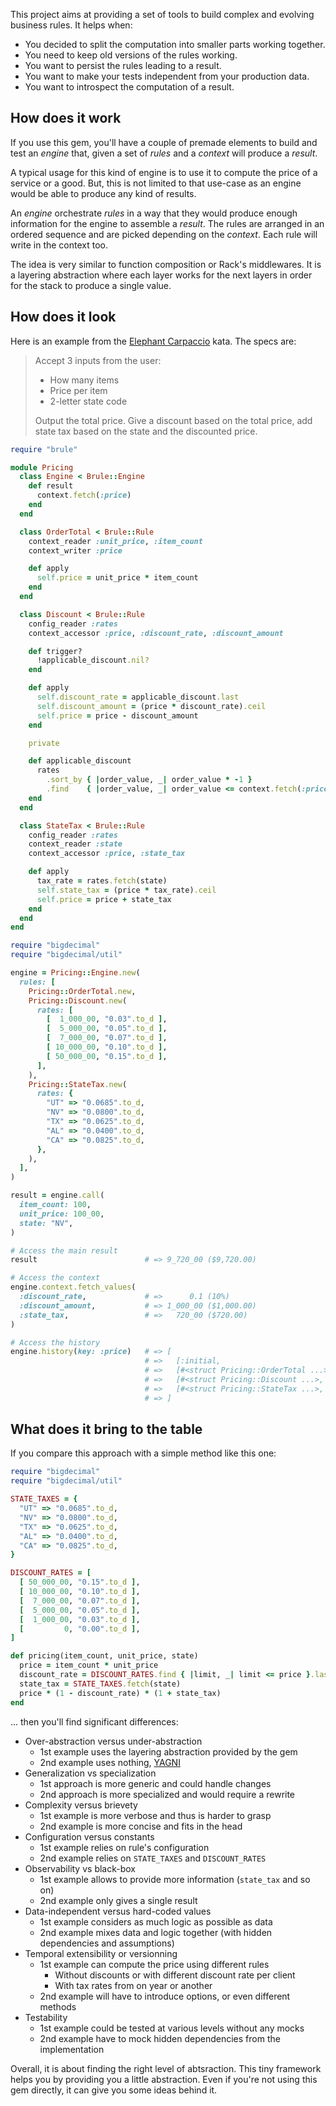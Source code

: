 This project aims at providing a set of tools to build complex and evolving
business rules. It helps when:

* You decided to split the computation into smaller parts working together.
* You need to keep old versions of the rules working.
* You want to persist the rules leading to a result.
* You want to make your tests independent from your production data.
* You want to introspect the computation of a result.

## How does it work

If you use this gem, you'll have a couple of premade elements to build and test
an _engine_ that, given a set of _rules_ and a _context_ will produce a
_result_.

A typical usage for this kind of engine is to use it to compute the price of a
service or a good. But, this is not limited to that use-case as an engine
would be able to produce any kind of results.

An _engine_ orchestrate _rules_ in a way that they would produce enough
information for the engine to assemble a _result_. The rules are arranged in an
ordered sequence and are picked depending on the _context_. Each rule will write
in the context too.

The idea is very similar to function composition or Rack's middlewares. It is a
layering abstraction where each layer works for the next layers in order for the
stack to produce a single value.

## How does it look

Here is an example from the [Elephant Carpaccio][elephant] kata. The specs are:

> Accept 3 inputs from the user:
>
> * How many items
> * Price per item
> * 2-letter state code
>
> Output the total price. Give a discount based on the total price, add state
> tax based on the state and the discounted price.

```ruby
require "brule"

module Pricing
  class Engine < Brule::Engine
    def result
      context.fetch(:price)
    end
  end

  class OrderTotal < Brule::Rule
    context_reader :unit_price, :item_count
    context_writer :price

    def apply
      self.price = unit_price * item_count
    end
  end

  class Discount < Brule::Rule
    config_reader :rates
    context_accessor :price, :discount_rate, :discount_amount

    def trigger?
      !applicable_discount.nil?
    end

    def apply
      self.discount_rate = applicable_discount.last
      self.discount_amount = (price * discount_rate).ceil
      self.price = price - discount_amount
    end

    private

    def applicable_discount
      rates
        .sort_by { |order_value, _| order_value * -1 }
        .find    { |order_value, _| order_value <= context.fetch(:price) }
    end
  end

  class StateTax < Brule::Rule
    config_reader :rates
    context_reader :state
    context_accessor :price, :state_tax

    def apply
      tax_rate = rates.fetch(state)
      self.state_tax = (price * tax_rate).ceil
      self.price = price + state_tax
    end
  end
end

require "bigdecimal"
require "bigdecimal/util"

engine = Pricing::Engine.new(
  rules: [
    Pricing::OrderTotal.new,
    Pricing::Discount.new(
      rates: [
        [  1_000_00, "0.03".to_d ],
        [  5_000_00, "0.05".to_d ],
        [  7_000_00, "0.07".to_d ],
        [ 10_000_00, "0.10".to_d ],
        [ 50_000_00, "0.15".to_d ],
      ],
    ),
    Pricing::StateTax.new(
      rates: {
        "UT" => "0.0685".to_d,
        "NV" => "0.0800".to_d,
        "TX" => "0.0625".to_d,
        "AL" => "0.0400".to_d,
        "CA" => "0.0825".to_d,
      },
    ),
  ],
)

result = engine.call(
  item_count: 100,
  unit_price: 100_00,
  state: "NV",
)

# Access the main result
result                        # => 9_720_00 ($9,720.00)

# Access the context
engine.context.fetch_values(
  :discount_rate,             # =>      0.1 (10%)
  :discount_amount,           # => 1_000_00 ($1,000.00)
  :state_tax,                 # =>   720_00 ($720.00)
)

# Access the history
engine.history(key: :price)   # => [
                              # =>   [:initial,                                nil],
                              # =>   [#<struct Pricing::OrderTotal ...>, 10_000_00],
                              # =>   [#<struct Pricing::Discount ...>,    9_000_00],
                              # =>   [#<struct Pricing::StateTax ...>,    9_720_00],
                              # => ]
```

## What does it bring to the table

If you compare this approach with a simple method like this one:

```ruby
require "bigdecimal"
require "bigdecimal/util"

STATE_TAXES = {
  "UT" => "0.0685".to_d,
  "NV" => "0.0800".to_d,
  "TX" => "0.0625".to_d,
  "AL" => "0.0400".to_d,
  "CA" => "0.0825".to_d,
}

DISCOUNT_RATES = [
  [ 50_000_00, "0.15".to_d ],
  [ 10_000_00, "0.10".to_d ],
  [  7_000_00, "0.07".to_d ],
  [  5_000_00, "0.05".to_d ],
  [  1_000_00, "0.03".to_d ],
  [         0, "0.00".to_d ],
]

def pricing(item_count, unit_price, state)
  price = item_count * unit_price
  discount_rate = DISCOUNT_RATES.find { |limit, _| limit <= price }.last
  state_tax = STATE_TAXES.fetch(state)
  price * (1 - discount_rate) * (1 + state_tax)
end
```

... then you'll find significant differences:

* Over-abstraction versus under-abstraction
  * 1st example uses the layering abstraction provided by the gem
  * 2nd example uses nothing, [YAGNI][yagni]
* Generalization vs specialization
  * 1st approach is more generic and could handle changes
  * 2nd approach is more specialized and would require a rewrite
* Complexity versus brievety
  * 1st example is more verbose and thus is harder to grasp
  * 2nd example is more concise and fits in the head
* Configuration versus constants
  * 1st example relies on rule's configuration
  * 2nd example relies on `STATE_TAXES` and `DISCOUNT_RATES`
* Observability vs black-box
  * 1st example allows to provide more information (`state_tax` and so on)
  * 2nd example only gives a single result
* Data-independent versus hard-coded values
  * 1st example considers as much logic as possible as data
  * 2nd example mixes data and logic together (with hidden dependencies and assumptions)
* Temporal extensibility or versionning
  * 1st example can compute the price using different rules
    * Without discounts or with different discount rate per client
    * With tax rates from on year or another
  * 2nd example will have to introduce options, or even different methods
* Testability
  * 1st example could be tested at various levels without any mocks
  * 2nd example have to mock hidden dependencies from the implementation

Overall, it is about finding the right level of abtsraction. This tiny framework
helps you by providing you a little abstraction. Even if you're not using this
gem directly, it can give you some ideas behind it.

[elephant]: https://docs.google.com/document/d/1Ls6pTmhY_LV8LwFiboUXoFXenXZl0qVZWPZ8J4uoqpI/edit#
[yagni]: https://en.wikipedia.org/wiki/You_aren%27t_gonna_need_it
